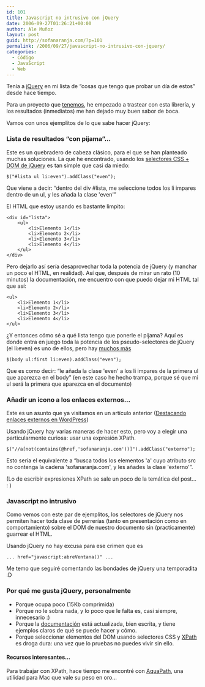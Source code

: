 ```yaml
---
id: 101
title: Javascript no intrusivo con jQuery
date: 2006-09-27T01:26:21+00:00
author: Ale Muñoz
layout: post
guid: http://sofanaranja.com/?p=101
permalink: /2006/09/27/javascript-no-intrusivo-con-jquery/
categories:
  - Código
  - JavaScript
  - Web
---
```

Tenía a [jQuery](http://jquery.com) en mi lista de “cosas que tengo que probar un día de estos” desde hace tiempo.

Para un proyecto que [tenemos](http://the-cocktail.com), he empezado a trastear con esta librería, y los resultados (inmediatos) me han dejado muy buen sabor de boca.

Vamos con unos ejemplitos de lo que sabe hacer jQuery:

### Lista de resultados “con pijama”...

Este es un quebradero de cabeza clásico, para el que se han planteado muchas soluciones. La que he encontrado, usando los [selectores CSS + DOM de jQuery](http://jquery.com/docs/) es tan simple que casi da miedo:

	$("#lista ul li:even").addClass("even");

Que viene a decir: “dentro del div #lista, me seleccione todos los li impares dentro de un ul, y les añada la clase 'even'”

El HTML que estoy usando es bastante limpito:

	<div id="lista">
		<ul>
			<li>Elemento 1</li>
			<li>Elemento 2</li>
			<li>Elemento 3</li>
			<li>Elemento 4</li>
		</ul>
	</div>

Pero dejarlo así sería desaprovechar toda la potencia de jQuery (y manchar un poco el HTML, en realidad). Así que, después de mirar un rato (10 minutos) la documentación, me encuentro con que puedo dejar mi HTML tal que así:

	<ul>
		<li>Elemento 1</li>
		<li>Elemento 2</li>
		<li>Elemento 3</li>
		<li>Elemento 4</li>
	</ul>

¿Y entonces cómo sé a qué lista tengo que ponerle el pijama? Aquí es donde entra en juego toda la potencia de los pseudo-selectores de jQuery (el li:even) es uno de ellos, pero hay [muchos más](http://jquery.com/docs/Base/Expression/Custom/)

	$(body ul:first li:even).addClass("even");

Que es como decir: “le añada la clase 'even' a los li impares de la primera ul que aparezca en el body” (en este caso he hecho trampa, porque sé que mi ul será la primera que aparezca en el documento)

### Añadir un icono a los enlaces externos...

Este es un asunto que ya visitamos en un artículo anterior ([Destacando enlaces externos en WordPress](/2005/12/31/destacando-enlaces-externos-en-wordpress/))

Usando jQuery hay varias maneras de hacer esto, pero voy a elegir una particularmente curiosa: usar una expresión XPath.

	$("//a[not(contains(@href,'sofanaranja.com'))]").addClass("externo");

Esto sería el equivalente a “busca todos los elementos 'a' cuyo atributo src no contenga la cadena 'sofanaranja.com', y les añades la clase 'externo'”.

(Lo de escribir expresiones XPath se sale un poco de la temática del post... : )

### Javascript no intrusivo

Como vemos con este par de ejemplitos, los selectores de jQuery nos permiten hacer toda clase de perrerías (tanto en presentación como en comportamiento) sobre el DOM de nuestro documento sin (practicamente) guarrear el HTML.

Usando jQuery no hay excusa para ese crimen que es

	... href="javascript:abreVentana()" ...

Me temo que seguiré comentando las bondades de jQuery una temporadita :D

### Por qué me gusta jQuery, personalmente

  * Porque ocupa poco (15Kb comprimida)
  * Porque no le sobra nada, y lo poco que le falta es, casi siempre, innecesario :)
  * Porque la [documentación](http://jquery.com/docs/) está actualizada, bien escrita, y tiene ejemplos claros de qué se puede hacer y cómo.
  * Porque seleccionar elementos del DOM usando selectores CSS y [XPath](http://www.w3.org/TR/xpath) es droga dura: una vez que lo pruebas no puedes vivir sin ello.

#### Recursos interesantes...

Para trabajar con XPath, hace tiempo me encontré con [AquaPath](http://www.ditchnet.org/aquapath/), una utilidad para Mac que vale su peso en oro...